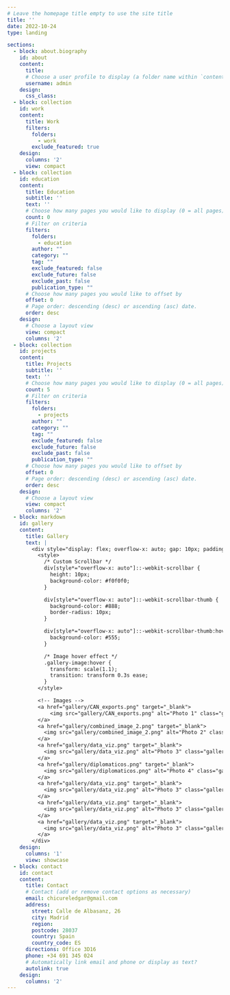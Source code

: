 ```yaml
---
# Leave the homepage title empty to use the site title
title: ''
date: 2022-10-24
type: landing

sections:
  - block: about.biography
    id: about
    content:
      title: 
      # Choose a user profile to display (a folder name within `content/authors/`)
      username: admin
    design:
      css_class: 
  - block: collection
    id: work
    content:
      title: Work
      filters:
        folders:
          - work
        exclude_featured: true
    design:
      columns: '2'
      view: compact
  - block: collection
    id: education
    content:
      title: Education
      subtitle: ''
      text: ''
      # Choose how many pages you would like to display (0 = all pages)
      count: 0
      # Filter on criteria
      filters:
        folders:
          - education
        author: ""
        category: ""
        tag: ""
        exclude_featured: false
        exclude_future: false
        exclude_past: false
        publication_type: ""
      # Choose how many pages you would like to offset by
      offset: 0
      # Page order: descending (desc) or ascending (asc) date.
      order: desc
    design:
      # Choose a layout view
      view: compact
      columns: '2'  
  - block: collection
    id: projects
    content:
      title: Projects
      subtitle: ''
      text: ''
      # Choose how many pages you would like to display (0 = all pages)
      count: 5
      # Filter on criteria
      filters:
        folders:
          - projects
        author: ""
        category: ""
        tag: ""
        exclude_featured: false
        exclude_future: false
        exclude_past: false
        publication_type: ""
      # Choose how many pages you would like to offset by
      offset: 0
      # Page order: descending (desc) or ascending (asc) date.
      order: desc
    design:
      # Choose a layout view
      view: compact
      columns: '2'
  - block: markdown
    id: gallery
    content:
      title: Gallery
      text: |
        <div style="display: flex; overflow-x: auto; gap: 10px; padding: 20px; scroll-behavior: smooth; max-width: 100%; white-space: nowrap;">
          <style>
            /* Custom Scrollbar */
            div[style*="overflow-x: auto"]::-webkit-scrollbar {
              height: 10px;
              background-color: #f0f0f0;
            }

            div[style*="overflow-x: auto"]::-webkit-scrollbar-thumb {
              background-color: #888;
              border-radius: 10px;
            }

            div[style*="overflow-x: auto"]::-webkit-scrollbar-thumb:hover {
              background-color: #555;
            }

            /* Image hover effect */
            .gallery-image:hover {
              transform: scale(1.1);
              transition: transform 0.3s ease;
            }
          </style>

          <!-- Images -->
          <a href="gallery/CAN_exports.png" target="_blank">
              <img src="gallery/CAN_exports.png" alt="Photo 1" class="gallery-image">
          </a>
          <a href="gallery/combined_image_2.png" target="_blank">
            <img src="gallery/combined_image_2.png" alt="Photo 2" class="gallery-image">
          </a>
          <a href="gallery/data_viz.png" target="_blank">
            <img src="gallery/data_viz.png" alt="Photo 3" class="gallery-image">
          </a>
          <a href="gallery/diplomaticos.png" target="_blank">
            <img src="gallery/diplomaticos.png" alt="Photo 4" class="gallery-image">
          </a>
          <a href="gallery/data_viz.png" target="_blank">
            <img src="gallery/data_viz.png" alt="Photo 3" class="gallery-image">
          </a>
          <a href="gallery/data_viz.png" target="_blank">
            <img src="gallery/data_viz.png" alt="Photo 3" class="gallery-image">
          </a>
          <a href="gallery/data_viz.png" target="_blank">
            <img src="gallery/data_viz.png" alt="Photo 3" class="gallery-image">
          </a>
        </div>
    design:
      columns: '1'
      view: showcase
  - block: contact
    id: contact
    content:
      title: Contact
      # Contact (add or remove contact options as necessary)
      email: chicureledgar@gmail.com
      address:
        street: Calle de Albasanz, 26
        city: Madrid
        region: 
        postcode: 28037
        country: Spain
        country_code: ES
      directions: Office 3D16
      phone: +34 691 345 024
      # Automatically link email and phone or display as text?
      autolink: true
    design:
      columns: '2'
---
```

